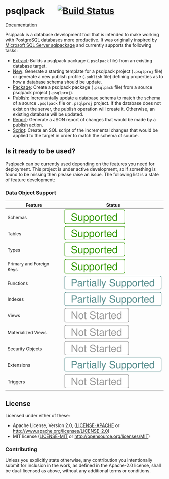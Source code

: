 # psqlpack &emsp; [![Build Status]][travis]

[Build Status]: https://api.travis-ci.org/paupino/psqlpack.svg?branch=master
[travis]: https://travis-ci.org/paupino/psqlpack
[Supported]: docs/images/supported.svg
[Partial]: docs/images/partially-supported.svg
[NotStarted]: docs/images/not-started.svg

[Documentation](docs/index.md)

Psqlpack is a database development tool that is intended to make working with PostgreSQL databases more productive. It was originally inspired by [Microsoft SQL Server sqlpackage](https://docs.microsoft.com/en-us/sql/tools/sqlpackage?view=sql-server-2017) and currently supports the following tasks:

* [Extract](docs/actions/extract.md): Builds a psqlpack package (`.psqlpack` file) from an existing database target.
* [New](docs/actions/new.md): Generate a starting template for a psqlpack project (`.psqlproj` file) or generate a new publish profile (`.publish` file) defining properties as to how a database schema should be update.
* [Package](docs/actions/package.md): Create a psqlpack package (`.psqlpack` file) from a source psqlpack project (`.psqlproj`).
* [Publish](docs/actions/publish.md): Incrementally update a database schema to match the schema of a source `.psqlpack` file or `.psqlproj` project.  If the database does not exist on the server, the publish operation will create it. Otherwise, an existing database will be updated.
* [Report](docs/actions/report.md): Generate a JSON report of changes that would be made by a publish action.
* [Script](docs/actions/script.md): Create an SQL script of the incremental changes that would be applied to the target in order to match the schema of source.

## Is it ready to be used?

Psqlpack can be currently used depending on the features you need for deployment. This project is under active development, so if something is found to be missing then please raise an issue. The following list is a state of feature development:

### Data Object Support

Feature | Status
--------|--------
Schemas | [![Supported]](https://github.com/paupino/psqlpack/issues?q=is%3Aopen+is%3Aissue+label%3Afeature-schemas)
Tables | [![Supported]](https://github.com/paupino/psqlpack/issues?q=is%3Aopen+is%3Aissue+label%3Afeature-tables)
Types | [![Supported]](https://github.com/paupino/psqlpack/issues?q=is%3Aopen+is%3Aissue+label%3Afeature-types)
Primary and Foreign Keys | [![Supported]](https://github.com/paupino/psqlpack/issues?q=is%3Aopen+is%3Aissue+label%3Afeature-constraints)
Functions | [![Partial]](https://github.com/paupino/psqlpack/issues?q=is%3Aopen+is%3Aissue+label%3Afeature-functions)
Indexes | [![Partial]](https://github.com/paupino/psqlpack/issues?q=is%3Aopen+is%3Aissue+label%3Afeature-indexes)
Views | [![NotStarted]](https://github.com/paupino/psqlpack/issues?q=is%3Aopen+is%3Aissue+label%3Afeature-views)
Materialized Views | [![NotStarted]](https://github.com/paupino/psqlpack/issues?q=is%3Aopen+is%3Aissue+label%3Afeature-materialized-views)
Security Objects | [![NotStarted]](https://github.com/paupino/psqlpack/issues?q=is%3Aopen+is%3Aissue+label%3Afeature-security)
Extensions | [![Partial]](https://github.com/paupino/psqlpack/issues?q=is%3Aopen+is%3Aissue+label%3Afeature-extensions)
Triggers | [![NotStarted]](https://github.com/paupino/psqlpack/issues?q=is%3Aopen+is%3Aissue+label%3Afeature-triggers)

## License

Licensed under either of these:

 * Apache License, Version 2.0, ([LICENSE-APACHE](LICENSE-APACHE) or
   http://www.apache.org/licenses/LICENSE-2.0)
 * MIT license ([LICENSE-MIT](LICENSE-MIT) or
   http://opensource.org/licenses/MIT)

### Contributing

Unless you explicitly state otherwise, any contribution you intentionally submit
for inclusion in the work, as defined in the Apache-2.0 license, shall be
dual-licensed as above, without any additional terms or conditions.
